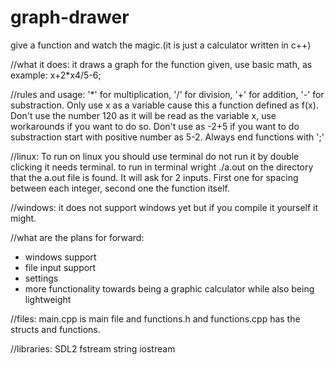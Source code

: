 # graph-drawer
give a function and watch the magic.(it is just a calculator written in c++)

//what it does:
it draws a graph for the function given, use basic math, as example: x+2*x4/5-6;

//rules and usage:
'*' for multiplication,
'/' for division,
'+' for addition,
'-' for substraction.
Only use x as a variable cause this a function defined as f(x).
Don't use the number 120 as it will be read as the variable x, use workarounds if you want to do so.
Don't use as -2+5 if you want to do substraction start with positive number as 5-2.
Always end functions with ';'

//linux:
To run on linux you should use terminal do not run it by double clicking it needs terminal.
to run in terminal wright ./a.out on the directory that the a.out file is found.
It will ask for 2 inputs. First one for spacing between each integer, second one the function itself.

//windows:
it does not support windows yet but if you compile it yourself it might.

//what are the plans for forward:
* windows support
* file input support
* settings
* more functionality towards being a graphic calculator while also being lightweight
 
//files:
main.cpp is main file and functions.h and functions.cpp has the structs and functions.

//libraries:
SDL2
fstream
string
iostream
